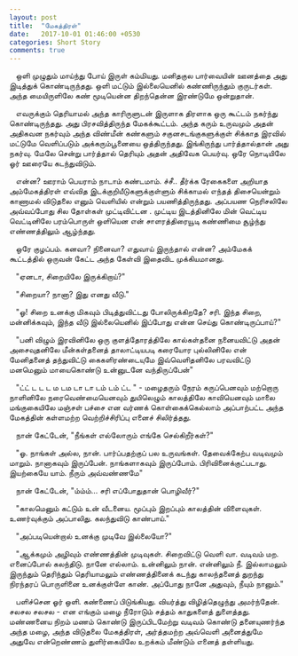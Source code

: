 ```yaml
---
layout: post
title:  "மேகத்திரள்"
date:   2017-10-01 01:46:00 +0530
categories: Short Story
comments: true
---
```


&nbsp;&nbsp;
ஒளி முழுதும் மாய்ந்து போய் இருள் கம்மியது. மனிதகுல பார்வையின் ஊனத்தை அது இடித்துக் கொண்டிருந்தது. ஒளி மட்டும் இல்லையெனில் கண்ணிருந்தும் குருடர்கள். அந்த மையிருளிலே கண் மூடியென்ன திறந்தென்ன இரண்டுமே ஒன்றுதான்.

&nbsp;&nbsp;
எவருக்கும் தெரியாமல் அந்த காரிருளுடன் இருளாக திரளாக ஒரு கூட்டம் நகர்ந்து கொண்டிருந்தது. அது பிரசவித்திருந்த மேகக்கூட்டம். அந்த கரும் உருவமும் அதன் அதிகவன நகர்வும் அந்த விண்மீன் கண்களும் சகுனசடங்குகளுக்குள் சிக்காத இரவில் மட்டுமே வெளிப்படும் அக்கரும்பூனையை ஒத்திருந்தது. இங்கிருந்து பார்த்தால்தான் அது நகர்வு. மேலே சென்று பார்த்தால் தெரியும் அதன் அதிவேக பெயர்வு. ஒரே நொடியிலே ஓர் ஊரையே கடந்துவிடும்.

&nbsp;&nbsp;
என்ன? ஊராம் பெயராம் நாடாம் கண்டமாம். ச்சீ.. தீர்க்க ரேகைகளை அறியாத அம்மேகத்திரள் எவ்வித இடக்குறியீடுகளுக்குள்ளும் சிக்காமல் எந்தத் திசையென்றும் காணாமல் விடுதலை எனும் வெளியில்  என்றும் பயணித்திருந்தது. அப்பயண நெரிசலிலே அவ்வப்போது சில தோள்கள் முட்டிவிட்டன . முட்டிய இடத்தினிலே மின் வெட்டிய வெட்டினிலே பரம்பொருள் ஒளியென என் சாளரத்திரையூடி கண்ணிமை சூழ்ந்து எண்ணத்திலும் ஆழ்ந்தது.

&nbsp;&nbsp;
ஒரே குழப்பம். கனவா? நினைவா? எதுவாய் இருந்தால் என்ன? அம்மேகக் கூட்டத்தில் ஒருவன் கேட்ட அந்த கேள்வி இதைவிட முக்கியமானது.

&nbsp;&nbsp;
"ஏனடா, சிறையிலே இருக்கிறாய்?"

&nbsp;&nbsp;
"சிறையா? நானா? இது எனது வீடு."

&nbsp;&nbsp;
"ஓ! சிறை உனக்கு மிகவும் பிடித்துவிட்டது போலிருக்கிறதே? சரி. இந்த சிறை, மன்னிக்கவும், இந்த வீடு இல்லையெனில் இப்போது என்ன செய்து கொண்டிருப்பாய்?"

&nbsp;&nbsp;
"பனி விழும் இரவினிலே ஒரு குளத்தோரத்திலே கால்கள்தனை நனையவிட்டு அதன் அசைவுதனிலே மீன்கள்தனைத் தாலாட்டியபடி கரையோர புல்லினிலே என் மேனிதனைத் தந்துவிட்டு கைகளிரண்டையுமே இவ்வெளிதனிலே பரவவிட்டு மனமெனும் மாயைகொண்டு உன்னுடனே வந்திருப்பேன்"

&nbsp;&nbsp;
"ட்ட் ட ட ட ம டம டா டா டம் டம் ட்ட " - மழைதரும் நேரம் கருப்பெனவும் மற்றொரு நாளினிலே நரைவெண்மையெனவும் துயிலெழும் காலத்திலே காவியெனவும் மாலை மங்குகையிலே மஞ்சள் பச்சை என வர்ணக் கொள்கைக்கெல்லாம் அப்பாற்பட்ட அந்த மேகத்தின் கள்ளமற்ற வெற்றிச்சிரிப்பு எனைச் சிலிர்த்தது.

&nbsp;&nbsp;
நான் கேட்டேன், "நீங்கள் எல்லோரும் எங்கே செல்கிறீர்கள்?"

&nbsp;&nbsp;
"ஓ. நாங்கள் அல்ல, நான். பார்ப்பதற்குப் பல உருவங்கள். தேவைக்கேற்ப வடிவமும் மாறும். நானாகவும் இருப்பேன். நாங்களாகவும் இருப்போம். பிரிவினைக்குட்படாது. இயற்கையே யாம். நீரும் அவ்வண்ணமே"

&nbsp;&nbsp;
நான் கேட்டேன், "ம்ம்ம்... சரி எப்போதுதான் பொழிவீர்?"

&nbsp;&nbsp;
"காலமெனும் கட்டும் உன் வீடனைய. மூப்பும் இறப்பும் காலத்தின் விளைவுகள். உணர்வுக்கும் அப்பாலிது. கலந்துவிடு காண்பாய்."

&nbsp;&nbsp;
"அப்படியென்றால் உனக்கு முடிவே இல்லையோ?"

&nbsp;&nbsp;
"ஆக்கமும் அழிவும் எண்ணத்தின் முடிவுகள். சிறைவிட்டு வெளி வா. வடிவம் மற. எனைப்போல் கலந்திடு. நானே எல்லாம். உன்னிலும் நான். என்னிலும் நீ. இல்லாமலும் இருந்தும் தெரிந்தும் தெரியாமலும் எண்ணத்தினைக் கடந்து காலந்தனைத் துறந்து நிரந்தரப் பொருளினை உனக்குள்ளே காண். அப்போது நானே அதுவும், நீயும் நானும்."

&nbsp;&nbsp;
பளிச்சென ஓர் ஒளி. கண்ணைப் பிடுங்கியது. வியர்த்து விழித்தெழுந்து அமர்ந்தேன். சலசல சலசல - என எங்கும் மழை நீரோடும் சத்தம் காதுகளைத் துளைத்தது. மண்ணனைய நிறம் மணம் கொண்டு இருப்பிடமேற்று வடிவம் கொண்டு தனையுணர்ந்த அந்த மழை, அந்த விடுதலை மேகத்திரள், அர்த்தமற்ற அவ்வெளி அனைத்துமே அதுவே என்றெண்ணம் துளிர்கையிலே உறக்கம் மீண்டும் எனைத் தள்ளியது.
